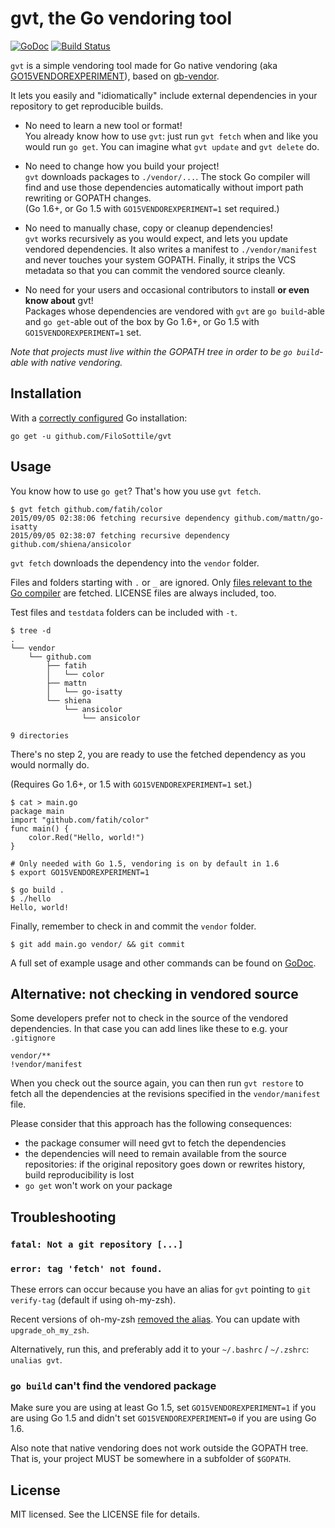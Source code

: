 # gvt, the Go vendoring tool
[![GoDoc](https://godoc.org/github.com/FiloSottile/gvt?status.svg)](https://godoc.org/github.com/FiloSottile/gvt)
[![Build Status](https://travis-ci.org/FiloSottile/gvt.svg?branch=master)](https://travis-ci.org/FiloSottile/gvt)

`gvt` is a simple vendoring tool made for Go native vendoring (aka
[GO15VENDOREXPERIMENT](https://docs.google.com/document/d/1Bz5-UB7g2uPBdOx-rw5t9MxJwkfpx90cqG9AFL0JAYo/edit)),
based on [gb-vendor](https://github.com/constabulary/gb).

It lets you easily and "idiomatically" include external dependencies in your repository to get
reproducible builds.

  * No need to learn a new tool or format!  
    You already know how to use `gvt`: just run `gvt fetch` when and like you would run `go get`.
    You can imagine what `gvt update` and `gvt delete` do.

  * No need to change how you build your project!  
    `gvt` downloads packages to `./vendor/...`. The stock Go compiler will find and use those
    dependencies automatically without import path rewriting or GOPATH changes.  
    (Go 1.6+, or Go 1.5 with `GO15VENDOREXPERIMENT=1` set required.)

  * No need to manually chase, copy or cleanup dependencies!  
    `gvt` works recursively as you would expect, and lets you update vendored dependencies. It also
    writes a manifest to `./vendor/manifest` and never touches your system GOPATH. Finally, it
    strips the VCS metadata so that you can commit the vendored source cleanly.

  * No need for your users and occasional contributors to install **or even know about** gvt!  
    Packages whose dependencies are vendored with `gvt` are `go build`-able and `go get`-able out of
    the box by Go 1.6+, or Go 1.5 with `GO15VENDOREXPERIMENT=1` set.

*Note that projects must live within the GOPATH tree in order to be `go build`-able with native vendoring.*

## Installation

With a [correctly configured](https://golang.org/doc/code.html#GOPATH) Go installation:

```
go get -u github.com/FiloSottile/gvt
```

## Usage

You know how to use `go get`? That's how you use `gvt fetch`.

```
$ gvt fetch github.com/fatih/color
2015/09/05 02:38:06 fetching recursive dependency github.com/mattn/go-isatty
2015/09/05 02:38:07 fetching recursive dependency github.com/shiena/ansicolor
```

`gvt fetch` downloads the dependency into the `vendor` folder.

Files and folders starting with `.` or `_` are ignored. Only [files relevant to the Go compiler](https://golang.org/cmd/go/#hdr-File_types) are fetched. LICENSE files are always included, too.

Test files and `testdata` folders can be included with `-t`.

```
$ tree -d
.
└── vendor
    └── github.com
        ├── fatih
        │   └── color
        ├── mattn
        │   └── go-isatty
        └── shiena
            └── ansicolor
                └── ansicolor

9 directories
```

There's no step 2, you are ready to use the fetched dependency as you would normally do.

(Requires Go 1.6+, or 1.5 with `GO15VENDOREXPERIMENT=1` set.)

```
$ cat > main.go
package main
import "github.com/fatih/color"
func main() {
    color.Red("Hello, world!")
}

# Only needed with Go 1.5, vendoring is on by default in 1.6
$ export GO15VENDOREXPERIMENT=1

$ go build .
$ ./hello
Hello, world!
```

Finally, remember to check in and commit the `vendor` folder.

```
$ git add main.go vendor/ && git commit
```

A full set of example usage and other commands can be found on [GoDoc](https://godoc.org/github.com/FiloSottile/gvt).

## Alternative: not checking in vendored source

Some developers prefer not to check in the source of the vendored dependencies. In that case you can
add lines like these to e.g. your `.gitignore`

    vendor/**
    !vendor/manifest

When you check out the source again, you can then run `gvt restore` to fetch all the dependencies at
the revisions specified in the `vendor/manifest` file.

Please consider that this approach has the following consequences:

  * the package consumer will need gvt to fetch the dependencies
  * the dependencies will need to remain available from the source repositories: if the original
    repository goes down or rewrites history, build reproducibility is lost
  * `go get` won't work on your package

## Troubleshooting

### `fatal: Not a git repository [...]`
### `error: tag 'fetch' not found.`

These errors can occur because you have an alias for `gvt` pointing to `git verify-tag`
(default if using oh-my-zsh).

Recent versions of oh-my-zsh [removed the alias](https://github.com/robbyrussell/oh-my-zsh/pull/4841). You can update with `upgrade_oh_my_zsh`.

Alternatively, run this, and preferably add it to your `~/.bashrc` / `~/.zshrc`: `unalias gvt`.

### `go build` can't find the vendored package

Make sure you are using at least Go 1.5, set `GO15VENDOREXPERIMENT=1` if you
are using Go 1.5 and didn't set `GO15VENDOREXPERIMENT=0` if you are using Go 1.6.

Also note that native vendoring does not work outside the GOPATH tree.
That is, your project MUST be somewhere in a subfolder of `$GOPATH`.

## License

MIT licensed. See the LICENSE file for details.
